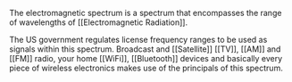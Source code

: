 The electromagnetic spectrum is a spectrum that encompasses the range of wavelengths of [[Electromagnetic Radiation]]. 

The US government regulates license frequency ranges to be used as signals within this spectrum. Broadcast and [[Satellite]] [[TV]], [[AM]] and [[FM]] radio, your home [[WiFi]], [[Bluetooth]] devices and basically every piece of wireless electronics makes use of the principals of this spectrum.


